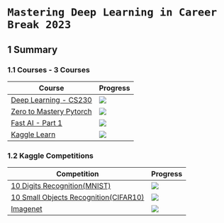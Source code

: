 # `Mastering Deep Learning in Career Break 2023`

## 1 Summary

### 1.1 Courses - 3 Courses
|Course|Progress|
|------|--------|
|[Deep Learning - CS230](./Courses/CS230_Deep_Learning_Specialization_Andrew_Ng.md)     |![](https://geps.dev/progress/20)
|[Zero to Mastery Pytorch](./Courses/Zero_to_mastery_Tensorflow.md)                     | ![](https://geps.dev/progress/0)
|[Fast AI - Part 1](./Courses/FastAI_Practical_Deep_Learning_Jeremy_Howard.md)          | ![](https://geps.dev/progress/0)
|[Kaggle Learn](./Courses/Kaggle_Learn.md)                                              | ![](https://geps.dev/progress/0)

### 1.2 Kaggle Competitions
|Competition|Progress|
|-----------|--------|
|[10 Digits Recognition(MNIST)](./Resources/Kaggle/mnist_competition.md)                |![](https://geps.dev/progress/60)|
|[10 Small Objects Recognition(CIFAR10)](./Resources/Kaggle/cifar10_competition.md)     |![](https://geps.dev/progress/60)|
|[Imagenet](./Resources/Kaggle/cifar10_competition.md)     |![](https://geps.dev/progress/60)|